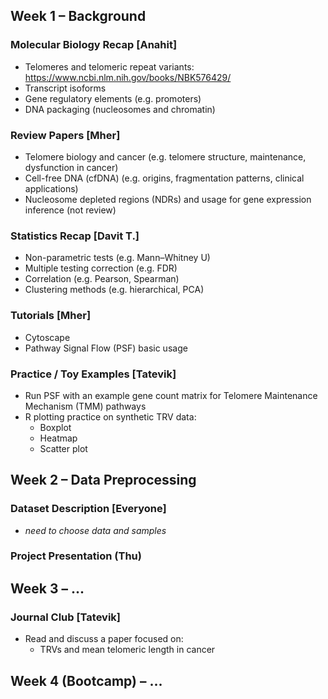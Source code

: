 ## Week 1 – Background

### Molecular Biology Recap [Anahit]
- Telomeres and telomeric repeat variants: https://www.ncbi.nlm.nih.gov/books/NBK576429/
- Transcript isoforms
- Gene regulatory elements (e.g. promoters)
- DNA packaging (nucleosomes and chromatin)
  
### Review Papers [Mher]
- Telomere biology and cancer (e.g. telomere structure, maintenance, dysfunction in cancer)
- Cell-free DNA (cfDNA) (e.g. origins, fragmentation patterns, clinical applications)
- Nucleosome depleted regions (NDRs) and usage for gene expression inference (not review)

### Statistics Recap [Davit T.]
- Non-parametric tests (e.g. Mann–Whitney U)
- Multiple testing correction (e.g. FDR)
- Correlation (e.g. Pearson, Spearman)
- Clustering methods (e.g. hierarchical, PCA)

### Tutorials [Mher]
- Cytoscape 
- Pathway Signal Flow (PSF) basic usage

### Practice / Toy Examples [Tatevik]
- Run PSF with an example gene count matrix for Telomere Maintenance Mechanism (TMM) pathways
- R plotting practice on synthetic TRV data:
  - Boxplot
  - Heatmap
  - Scatter plot

## Week 2 – Data Preprocessing

### Dataset Description [Everyone]
- *need to choose data and samples*

### Project Presentation (Thu)

## Week 3 – ...

### Journal Club [Tatevik]
- Read and discuss a paper focused on:
  - TRVs and mean telomeric length in cancer
     
## Week 4 (Bootcamp) – ...


